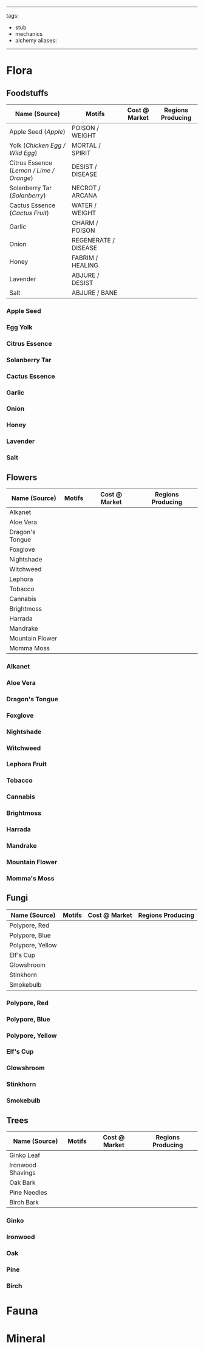  ---
tags:
  - stub
  - mechanics
  - alchemy
aliases:
---

# Flora
## Foodstuffs

| Name (Source)                            | Motifs               | Cost @ Market | Regions Producing |
| ---------------------------------------- | -------------------- | ------------- | ----------------- |
| Apple Seed (*Apple*)                     | POISON / WEIGHT      |               |                   |
| Yolk (*Chicken Egg / Wild Egg*)          | MORTAL / SPIRIT      |               |                   |
| Citrus Essence (*Lemon / Lime / Orange*) | DESIST / DISEASE     |               |                   |
| Solanberry Tar (*Solanberry*)            | NECROT / ARCANA      |               |                   |
| Cactus Essence (*Cactus Fruit*)          | WATER / WEIGHT       |               |                   |
| Garlic                                   | CHARM / POISON       |               |                   |
| Onion                                    | REGENERATE / DISEASE |               |                   |
| Honey                                    | FABRIM / HEALING     |               |                   |
| Lavender                                 | ABJURE / DESIST      |               |                   |
| Salt                                     | ABJURE / BANE        |               |                   |

### Apple Seed
### Egg Yolk
### Citrus Essence
### Solanberry Tar
### Cactus Essence
### Garlic
### Onion
### Honey
### Lavender
### Salt

## Flowers

| Name (Source)   | Motifs | Cost @ Market | Regions Producing |
| --------------- | ------ | ------------- | ----------------- |
| Alkanet         |        |               |                   |
| Aloe Vera       |        |               |                   |
| Dragon's Tongue |        |               |                   |
| Foxglove        |        |               |                   |
| Nightshade      |        |               |                   |
| Witchweed       |        |               |                   |
| Lephora         |        |               |                   |
| Tobacco         |        |               |                   |
| Cannabis        |        |               |                   |
| Brightmoss      |        |               |                   |
| Harrada         |        |               |                   |
| Mandrake        |        |               |                   |
| Mountain Flower |        |               |                   |
| Momma Moss      |        |               |                   |

### Alkanet
### Aloe Vera
### Dragon's Tongue
### Foxglove
### Nightshade
### Witchweed
### Lephora Fruit
### Tobacco
### Cannabis
### Brightmoss
### Harrada
### Mandrake
### Mountain Flower
### Momma's Moss

## Fungi

| Name (Source)    | Motifs | Cost @ Market | Regions Producing |
| ---------------- | ------ | ------------- | ----------------- |
| Polypore, Red    |        |               |                   |
| Polypore, Blue   |        |               |                   |
| Polypore, Yellow |        |               |                   |
| Elf's Cup        |        |               |                   |
| Glowshroom       |        |               |                   |
| Stinkhorn        |        |               |                   |
| Smokebulb        |        |               |                   |

### Polypore, Red
### Polypore, Blue
### Polypore, Yellow
### Elf's Cup
### Glowshroom
### Stinkhorn
### Smokebulb

## Trees

| Name (Source)     | Motifs | Cost @ Market | Regions Producing |
| ----------------- | ------ | ------------- | ----------------- |
| Ginko Leaf        |        |               |                   |
| Ironwood Shavings |        |               |                   |
| Oak Bark          |        |               |                   |
| Pine Needles      |        |               |                   |
| Birch Bark        |        |               |                   |

### Ginko
### Ironwood
### Oak
### Pine
### Birch

# Fauna
# Mineral